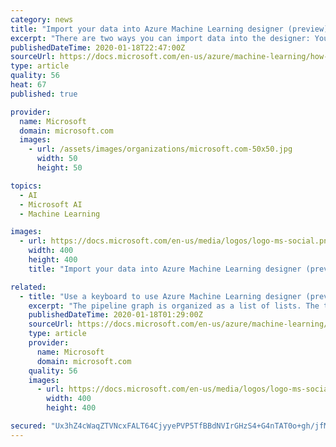 ```yaml
---
category: news
title: "Import your data into Azure Machine Learning designer (preview)"
excerpt: "There are two ways you can import data into the designer: You can register existing datasets programatically with the SDK or visually in Azure Machine Learning studio. You can also register the output for any designer module as a dataset. Select the module that outputs the data you want to register. Your registered datasets can be found in the ..."
publishedDateTime: 2020-01-18T22:47:00Z
sourceUrl: https://docs.microsoft.com/en-us/azure/machine-learning/how-to-designer-import-data
type: article
quality: 56
heat: 67
published: true

provider:
  name: Microsoft
  domain: microsoft.com
  images:
    - url: /assets/images/organizations/microsoft.com-50x50.jpg
      width: 50
      height: 50

topics:
  - AI
  - Microsoft AI
  - Machine Learning

images:
  - url: https://docs.microsoft.com/en-us/media/logos/logo-ms-social.png
    width: 400
    height: 400
    title: "Import your data into Azure Machine Learning designer (preview)"

related:
  - title: "Use a keyboard to use Azure Machine Learning designer (preview)"
    excerpt: "The pipeline graph is organized as a list of lists. The top-level module list contains all of the module in the pipeline. Each item in the module list contains a connection list that describes all of its connections. In the module list, use the arrow key to switch modules. Use tab to open the connection list for the target module. Use arrow key ..."
    publishedDateTime: 2020-01-18T01:29:00Z
    sourceUrl: https://docs.microsoft.com/en-us/azure/machine-learning/designer-accessibility
    type: article
    provider:
      name: Microsoft
      domain: microsoft.com
    quality: 56
    images:
      - url: https://docs.microsoft.com/en-us/media/logos/logo-ms-social.png
        width: 400
        height: 400

secured: "Ux3hZ4cWaqZTVNcxFALT64CjyyePVP5TfBBdNVIrGHzS4+G4nTAT0o+gh/jfMc7+JI5KlKQf1kBv5hNWHa1GSJnpj+V379K9dj5EFxJb4sjZ+HKOxElfi+xNg/W2x1IPvXpwlbrlltoqj3ReEnNzvVWR7ljx+6MeR9FiTz3WxgvUydaA+hQSiLobC5oBmMbgnLdQFzDuPBExVZAirgRg+wcQnisa9rqEhNJwQvo3xXWzmVZUAoJekoIfZ5sVNjwbxEh0bTt7rTttSADutcaLBHt43bRZqvIT0oDUNDAaoIM=;NpLPp5NG6sKLMfloZHpHQA=="
---
```


